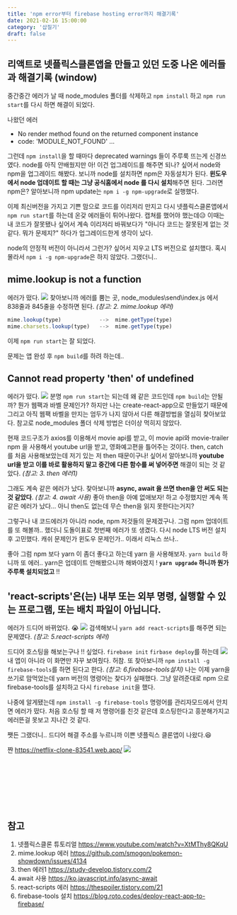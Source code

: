 ```yaml
---
title: 'npm error부터 firebase hosting error까지 해결기록'
date: 2021-02-16 15:00:00
category: '삽질기'
draft: false
---
```



## 리액트로 넷플릭스클론앱을 만들고 있던 도중 나온 에러들과 해결기록 (window)
중간중간 에러가 날 때 node_modules 폴더를 삭제하고 `npm install` 하고 `npm run start`를 다시 하면 해결이 되었다.

나왔던 에러
- No render method found on the returned component instance
- code: 'MODULE_NOT_FOUND' ... 

그런데 `npm install`을 할 때마다 deprecated warnings 들이 주루룩 뜨는게 신경쓰였다. 
node를 아직 안배웠지만 아! 이건 업그레이드를 해주면 되나? 싶어서 node와 npm을 업그레이드 해봤다. 보니까 node를 설치하면 npm은 자동설치가 된다. **윈도우에서 node 업데이트 할 때는 그냥 공식홈에서 node 를 다시 설치**해주면 된다. 그러면 npm은?
알아보니까 npm update는 `npm i -g npm-upgrade`로 실행했다. 

이제 최신버전을 가지고 기쁜 맘으로 코드를 이리저리 만지고 다시 넷플릭스클론앱에서 
`npm run start`를 하는데 온갖 에러들이 튀어나왔다. 캡쳐를 했어야 했는데😥
이때는 내 코드가 잘못됐나 싶어서 계속 이리저리 바꿔보다가 "아니다 코드는 잘못된게 없는 것 같다. 뭐가 문제지?" 하다가 업그레이드한게 생각이 났다.

node의 안정적 버전이 아니라서 그런가? 싶어서 지우고 LTS 버전으로 설치했다.
혹시 몰라서 `npm i -g npm-upgrade`은 하지 않았다.
그랬더니..
## mime.lookup is not a function
에러가 떴다.
![](https://images.velog.io/images/yonyas/post/5d8f1dc2-665e-4814-8e44-320fc9bdae6b/mim.png)
찾아보니까 에러를 뿜는 곳, node\_modules\send\index.js 에서 838줄과 845줄을 수정하면 된다. 
_(참고: 2. mime.lookup 에러)_

```js
mime.lookup(type)            -->  mime.getType(type)
mime.charsets.lookup(type)   -->  mime.getType(type)
```

이제 `npm run start`는 잘 되었다.

문제는 앱 완성 후 `npm build`를 하려 하는데..
## Cannot read property 'then' of undefined 
에러가 떴다.
![](https://images.velog.io/images/yonyas/post/0ec9b948-8670-40ce-83e1-ff10537e388a/then.png)
분명 `npm run start`는 되는데 왜 같은 코드인데 `npm build`는 안될까? 뭔가 웹팩과 바벨 문제인가? 하지만 나는 create-react-app으로 만들었기 때문에 그리고 아직 웹팩 바벨을 만지는 엄두가 나지 않아서 다른 해결방법을 열심히 찾아보았다.
참고로 node_modules 폴더 삭제 방법은 더이상 먹히지 않았다.

현재 코드구조가 axios를 이용해서 movie api를 받고, 이 movie api와 movie-trailer npm 을 사용해서 youtube url을 받고, 영화예고편을 틀어주는 것이다. then, catch 를 처음 사용해보았는데 저기 있는 저 then 때문이구나! 싶어서 알아보니까 **youtube url을 받고 이를 바로 활용하지 말고 중간에 다른 함수를 써 넣어주면** 해결이 되는 것 같았다. _(참고: 3. then 에러1)_

그래도 계속 같은 에러가 났다. 
찾아보니까 **async, await 을 쓰면 then을 안 써도 되는 것 같았다**. _(참고: 4. await 사용)_
좋아 then을 아예 없애보자! 하고 수정했지만 계속 똑같은 에러가 났다...
아니 then도 없는데 무슨 then을 읽지 못한다는거지? 

그렇구나 내 코드에러가 아니라 node, npm 저것들의 문제겠구나.
그럼 npm 업데이트를 또 해볼까.. 했더니 도돌이표로 첫번째 에러가 또 생겼다.
다시 node LTS 버전 설치 후 고민했다. 캐쉬 문제인가 윈도우 문제인가.. 이래서 리눅스 쓰나..

좋아 그럼 npm 보다 yarn 이 좀더 좋다고 하는데 yarn 을 사용해보자.
`yarn build` 하니까 또 에러.. 
yarn은 업데이트 안해봤으니까 해봐야겠지 !
**`yarn upgrade` 하니까 뭔가 주루룩 설치되었고** !!

## 'react-scripts'은(는) 내부 또는 외부 명령, 실행할 수 있는 프로그램, 또는 배치 파일이 아닙니다.
에러가 드디어 바뀌었다. 😭
![](https://images.velog.io/images/yonyas/post/3394c637-f757-4d39-99aa-88f15f3402a9/react-script.png)
검색해보니 `yarn add react-scripts`를 해주면 되는 문제였다. _(참고: 5.react-scripts 에러)_

드디어 호스팅을 해보는구나 !! 싶었다.
`firebase init` `firbase deploy`를 하는데 
![](https://images.velog.io/images/yonyas/post/5eedfa28-e93a-4160-b303-8da3188057b1/1Wv9O.png)
내 앱이 아니라 이 화면만 자꾸 보여줬다. 
허참. 
또 찾아보니까 `npm install -g firebase-tools`를 하면 된다고 한다. _(참고: 6.firebase-tools설치)_
나는 이제 yarn을 쓰기로 맘먹었는데 yarn 버전의 명령어는 찾다가 실패했다. 그냥 알려준대로 npm 으로 firebase-tools를 설치하고 다시 `firebase init`을 했다.

나중에 알게됐는데 `npm install -g firebase-tools` 명령어를 관리자모드에서 안치면 에러가 떴다. 처음 호스팅 할 때 저 명령어를 친것 같은데 호스팅한다고 흥분해가지고 에러뜬걸 못보고 지나간 것 같다.

쨋든 그랬더니.. 드디어 해결 
주소를 누르니까 이쁜 넷플릭스 클론앱이 나왔다.😆

쨘 https://netflix-clone-83541.web.app/
![](https://images.velog.io/images/yonyas/post/f9d752ee-a176-4bc4-8571-f31d5e8ed830/%EC%9D%B4%EB%AF%B8%EC%A7%80%203.png)

<br><br><br><br><br><br>
## 참고
1. 넷플릭스클론 튜토리얼 https://www.youtube.com/watch?v=XtMThy8QKqU
2. mime.lookup 에러 https://github.com/smogon/pokemon-showdown/issues/4134
3. then 에러1 https://study-develop.tistory.com/2
4. await 사용 https://ko.javascript.info/async-await
5. react-scripts 에러 https://thespoiler.tistory.com/21
6. firebase-tools 설치 https://blog.roto.codes/deploy-react-app-to-firebase/
